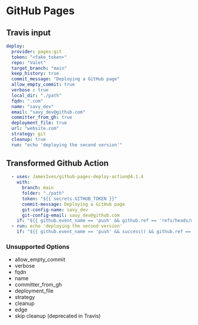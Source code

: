 # GitHub Pages

## Travis input

```yaml
deploy: 
  provider: pages:git
  token: "<fake_token>"
  repo: "Valet"
  target_branch: "main"
  keep_history: true
  commit_message: "Deploying a GitHub page"
  allow_empty_commit: true
  verbose : true
  local_dir: "./path"
  fqdn: ".com"
  name: "savy_dev"
  email: "savy_dev@github.com"
  committer_from_gh: true
  deployment_file: true
  url: "website.com"
  strategy: git
  cleanup: true
  run: "echo 'deploying the second version'"
```

## Transformed Github Action

```yaml
  - uses: JamesIves/github-pages-deploy-action@4.1.4
    with:
      branch: main
      folder: "./path"
      token: "${{ secrets.GITHUB_TOKEN }}"
      commit-message: Deploying a GitHub page
      git-config-name: savy_dev
      git-config-email: savy_dev@github.com
    if: "${{ github.event_name == 'push' && github.ref == 'refs/heads/main' }}"
  - run: echo 'deploying the second version'
    if: "${{ github.event_name == 'push' && success() && github.ref == 'refs/heads/main' }}"

```

### Unsupported Options

- allow_empty_commit
- verbose
- fqdn
- name
- committer_from_gh
- deployment_file
- strategy
- cleanup
- edge
- skip cleanup (deprecated in Travis)
